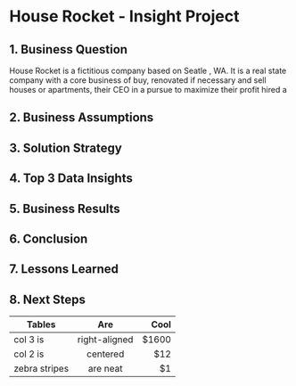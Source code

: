 # House Rocket - Insight Project
## 1. Business Question
  House Rocket is a fictitious company based on Seatle , WA. It is a real state company with a core business of buy, renovated if necessary and sell houses or apartments, their CEO in a pursue to maximize their profit hired a 
## 2. Business Assumptions
## 3. Solution Strategy
## 4. Top 3 Data Insights
## 5. Business Results
## 6. Conclusion
## 7. Lessons Learned
## 8. Next Steps
| Tables        | Are           | Cool  |
| ------------- |:-------------:| -----:|
| col 3 is      | right-aligned | $1600 |
| col 2 is      | centered      |   $12 |
| zebra stripes | are neat      |    $1 |
